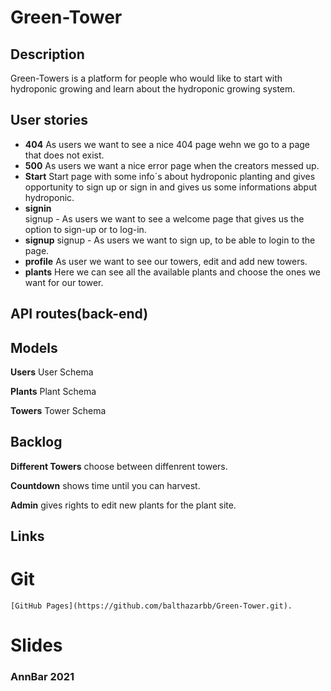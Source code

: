 # Green-Tower #


## Description ##

Green-Towers is a platform for people who would like to start with hydroponic growing and learn about the hydroponic growing system.


## User stories ##

* **404**
    As users we want to see a nice 404 page wehn we go to a page that does not exist.
* **500**
    As users we want a nice error page when the creators messed up.
* **Start**
    Start page with some info´s about hydroponic planting and gives opportunity to sign up or sign in and gives us some informations abput hydroponic. 
* **signin**    
    signup - As users we want to see a welcome page that gives us the option to  sign-up or to log-in.  
* **signup**
    signup - As users we want to sign up, to be able to login to the page.
* **profile**
    As user we want to see our towers, edit and add new towers.
* **plants** 
    Here we can see all the available plants and choose the ones we want for our tower.



## API routes(back-end) ##

## Models ##

**Users** 
    User Schema

**Plants** 
    Plant Schema

**Towers** 
    Tower Schema

## Backlog ##

**Different Towers** 
    choose between diffenrent towers.

**Countdown** 
    shows time until you can harvest.

**Admin** 
    gives rights to edit new plants for the plant site.


## Links ##

# Git #

    [GitHub Pages](https://github.com/balthazarbb/Green-Tower.git).

# Slides #



### AnnBar 2021 ###